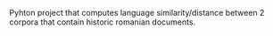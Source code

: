 Pyhton project that computes language similarity/distance between 2 corpora that contain historic romanian documents.
